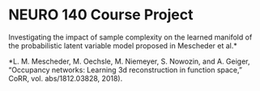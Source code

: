 # NEURO 140 Course Project

Investigating the impact of sample complexity on the learned manifold of the probabilistic latent variable model proposed in Mescheder et al.*

*L. M. Mescheder, M. Oechsle, M. Niemeyer, S. Nowozin, and A. Geiger, “Occupancy networks: Learning 3d
reconstruction in function space,” CoRR, vol. abs/1812.03828, 2018).
